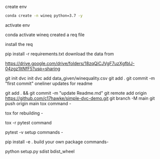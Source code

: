 create env

```bash
conda create -n wineq python=3.7 -y
```

activate env

conda activate wineq
created a req file

install the req

pip install -r requirements.txt
download the data from

https://drive.google.com/drive/folders/18zqQiCJVgF7uzXgfbIJ-04zgz1ItNfF5?usp=sharing

git init
dvc init 
dvc add data_given/winequality.csv
git add .
git commit -m "first commit"
oneliner updates for readme

git add . && git commit -m "update Readme.md"
git remote add origin https://github.com/c17hawke/simple-dvc-demo.git
git branch -M main
git push origin main
tox command -

tox
for rebuilding -

tox -r 
pytest command

pytest -v
setup commands -

pip install -e . 
build your own package commands-

python setup.py sdist bdist_wheel